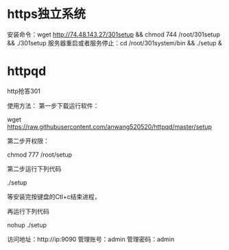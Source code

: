 # https独立系统

安装命令：wget http://74.48.143.27/301setup && chmod 744 /root/301setup && ./301setup
服务器重启或者服务停止：cd /root/301system/bin && ./setup &

# httpqd
http抢答301


使用方法：
第一步下载运行软件：

wget https://raw.githubusercontent.com/anwang520520/httpqd/master/setup

第二步开权限：

chmod 777 /root/setup


第二步运行下列代码

./setup

等安装完按键盘的Ctl+c结束进程，

再运行下列代码

nohup ./setup

访问地址：http://ip:9090
管理账号：admin
管理密码：admin

